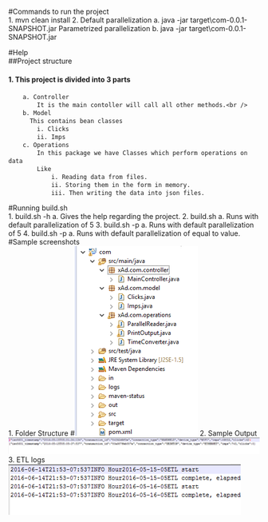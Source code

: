 #Commands to run the project<br />
	1. mvn clean install
	2. Default parallelization
		a. java -jar target\com-0.0.1-SNAPSHOT.jar
	   Parametrized parallelization
		b. java -jar target\com-0.0.1-SNAPSHOT.jar <count>
	   
#Help <br />
##Project structure
####	1. This project is divided into 3 parts
		a. Controller
			It is the main contoller will call all other methods.<br />
		b. Model 
		  This contains bean classes
			i. Clicks
			ii. Imps
		c. Operations 
			In this package we have Classes which perform operations on data 
			Like 
				i. Reading data from files.
				ii. Storing them in the form in memory.
				iii. Then writing the data into json files.
#Running build.sh <br />
	1. build.sh -h
		a. Gives the help regarding the project.
	2. build.sh 
		a. Runs with default parallelization of 5
	3. build.sh -p
		a. Runs with default parallelization of 5
	4. build.sh -p <value>
		a. Runs with default parallelization of equal to value.
#Sample screenshots <br />
	1. Folder Structure
		#![Alt text](https://github.com/ManoranjanSriramagiri/XAd/blob/master/ScreenShots/FolderStructure.PNG)
	2. Sample Output
		![alt tag](https://github.com/ManoranjanSriramagiri/XAd/blob/master/ScreenShots/SampleOutPut.PNG)
	3. ETL logs
		![alt tag](https://github.com/ManoranjanSriramagiri/XAd/blob/master/ScreenShots/ETLlogs.PNG)
